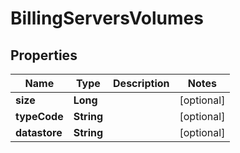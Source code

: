 

# BillingServersVolumes

## Properties

Name | Type | Description | Notes
------------ | ------------- | ------------- | -------------
**size** | **Long** |  |  [optional]
**typeCode** | **String** |  |  [optional]
**datastore** | **String** |  |  [optional]



